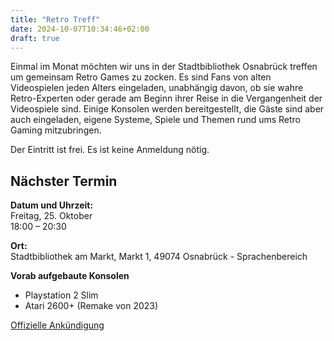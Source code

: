 ```yaml
---
title: "Retro Treff"
date: 2024-10-07T10:34:46+02:00
draft: true
---
```


Einmal im Monat möchten wir uns in der Stadtbibliothek Osnabrück treffen um gemeinsam Retro Games zu zocken. Es sind Fans von alten Videospielen jeden Alters eingeladen, unabhängig davon, ob sie wahre Retro-Experten oder gerade am Beginn ihrer Reise in die Vergangenheit der Videospiele sind. Einige Konsolen werden bereitgestellt, die Gäste sind aber auch eingeladen, eigene Systeme, Spiele und Themen rund ums Retro Gaming mitzubringen.

Der Eintritt ist frei. Es ist keine Anmeldung nötig.

## Nächster Termin
**Datum und Uhrzeit:**\
Freitag, 25. Oktober\
18:00 – 20:30

**Ort:**\
Stadtbibliothek am Markt, Markt 1, 49074 Osnabrück - Sprachenbereich

**Vorab aufgebaute Konsolen**
- Playstation 2 Slim
- Atari 2600+ (Remake von 2023)

[Offizielle Ankündigung](https://stadtbibliothek.osnabrueck.de/erleben#/events/a8e5d8d3-2ba3-4cff-a5ef-d2a9a4324895)